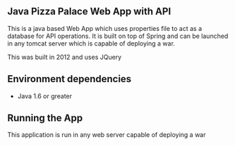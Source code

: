 ## Java Pizza Palace Web App with API
This is a java based Web App which uses properties file to act as a database for API operations. It is built on top of Spring and can be launched in any tomcat server which is capable of deploying a war. 

This was built in 2012 and uses JQuery 

## Environment dependencies

- Java 1.6 or greater

## Running the App
This application is run in any web server capable of deploying a war 


